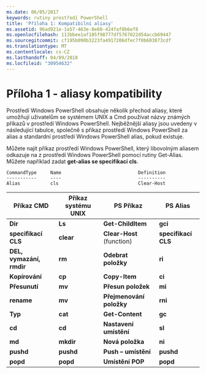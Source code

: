 ```yaml
---
ms.date: 06/05/2017
keywords: rutiny prostředí PowerShell
title: 'Příloha 1: Kompatibilní aliasy'
ms.assetid: 96ad921e-1a57-463e-8e60-424faf8b6ef8
ms.openlocfilehash: 113bbee1af185f98777df5767022d54accb69447
ms.sourcegitcommit: cf195b090b3223fa4917206dfec7f0b603873cdf
ms.translationtype: MT
ms.contentlocale: cs-CZ
ms.lasthandoff: 04/09/2018
ms.locfileid: "30954632"
---
```

# <a name="appendix-1---compatibility-aliases"></a>Příloha 1 - aliasy kompatibility

Prostředí Windows PowerShell obsahuje několik přechod aliasy, které umožňují uživatelům se systémem UNIX a Cmd používat názvy známých příkazů v prostředí Windows PowerShell. Nejběžnější aliasy jsou uvedeny v následující tabulce, společně s příkaz prostředí Windows PowerShell za alias a standardní prostředí Windows PowerShell alias, pokud existuje.

Můžete najít příkaz prostředí Windows PowerShell, který libovolným aliasem odkazuje na z prostředí Windows PowerShell pomocí rutiny Get-Alias. Můžete například zadat **get-alias se specifikací cls**.

```
CommandType     Name                            Definition
-----------     ----                            ----------
Alias           cls                             Clear-Host
```

|Příkaz CMD|Příkaz systému UNIX|PS Příkaz|PS Alias|
|---------------|----------------|--------------|------------|
|**Dir**|**Ls**|**Get-ChildItem**|**gci**|
|**specifikací CLS**|**clear**|**Clear-Host** (function)|**specifikací CLS**|
|**DEL, vymazání, rmdir**|**rm**|**Odebrat položky**|**ri**|
|**Kopírování**|**cp**|**Copy-Item**|**ci**|
|**Přesunutí**|**mv**|**Přesun položek**|**mi**|
|**rename**|**mv**|**Přejmenování položky**|**rni**|
|**Typ**|**cat**|**Get-Content**|**gc**|
|**cd**|**cd**|**Nastavení umístění**|**sl**|
|**md**|**mkdir**|**Nová položka**|**ni**|
|**pushd**|**pushd**|**Push – umístění**|**pushd**|
|**popd**|**popd**|**Umístění POP**|**popd**|